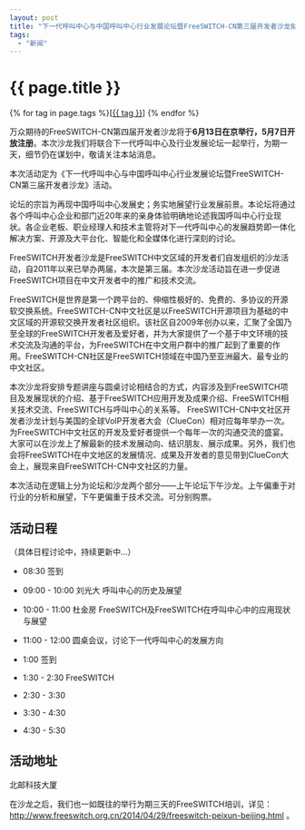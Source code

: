 ```yaml
---
layout: post
title: "下一代呼叫中心与中国呼叫中心行业发展论坛暨FreeSWITCH-CN第三届开发者沙龙拟于6月13日在京举行"
tags:
  - "新闻"
---
```


# {{ page.title }}

<div class="tags">
{% for tag in page.tags %}[<a class="tag" href="/tags.html#{{ tag }}">{{ tag }}</a>] {% endfor %}
</div>

万众期待的FreeSWITCH-CN第四届开发者沙龙将于**6月13日在京举行，5月7日开放注册**。本次沙龙我们将联合下一代呼叫中心及行业发展论坛一起举行，为期一天，细节仍在谋划中，敬请关注本站消息。

本次活动定为《下一代呼叫中心与中国呼叫中心行业发展论坛暨FreeSWITCH-CN第三届开发者沙龙》活动。

论坛的宗旨为再现中国呼叫中心发展史；务实地展望行业发展前景。本论坛将通过各个呼叫中心企业和部门近20年来的亲身体验明确地论述我国呼叫中心行业现状。各企业老板、职业经理人和技术主管将对下一代呼叫中心的发展趋势即一体化解决方案、开源及大平台化、智能化和全媒体化进行深刻的讨论。

FreeSWITCH开发者沙龙是FreeSWITCH中文区域的开发者们自发组织的沙龙活动，自2011年以来已举办两届，本次是第三届。本次沙龙活动旨在进一步促进FreeSWITCH项目在中文开发者中的推广和技术交流。

FreeSWITCH是世界是第一个跨平台的、伸缩性极好的、免费的、多协议的开源软交换系统。FreeSWITCH-CN中文社区是以FreeSWITCH开源项目为基础的中文区域的开源软交换开发者社区组织。该社区自2009年创办以来，汇聚了全国乃至全球的FreeSWITCH开发者及爱好者，并为大家提供了一个基于中文环境的技术交流及沟通的平台，为FreeSWITCH在中文用户群中的推广起到了重要的作用。FreeSWITCH-CN社区是FreeSWITCH领域在中国乃至亚洲最大、最专业的中文社区。

本次沙龙将安排专题讲座与圆桌讨论相结合的方式，内容涉及到FreeSWITCH项目及发展现状的介绍、基于FreeSWITCH应用开发及成果介绍、FreeSWITCH相关技术交流、FreeSWITCH与呼叫中心的关系等。
FreeSWITCH-CN中文社区开发者沙龙计划与美国的全球VoIP开发者大会（ClueCon）相对应每年举办一次。为FreeSWITCH中文社区的开发及爱好者提供一个每年一次的沟通交流的盛宴。大家可以在沙龙上了解最新的技术发展动向、结识朋友、展示成果。另外，我们也会将FreeSWITCH在中文地区的发展情况、成果及开发者的意见带到ClueCon大会上，展现来自FreeSWITCH-CN中文社区的力量。

本次活动在逻辑上分为论坛和沙龙两个部分——上午论坛下午沙龙。上午偏重于对行业的分析和展望，下午更偏重于技术交流。可分别购票。

## 活动日程

（具体日程讨论中，持续更新中...）

* 08:30 签到
* 09:00 - 10:00 刘光大 呼叫中心的历史及展望
* 10:00 - 11:00 杜金房 FreeSWITCH及FreeSWITCH在呼叫中心中的应用现状与展望
* 11:00 - 12:00 圆桌会议，讨论下一代呼叫中心的发展方向

* 1:00 签到
* 1:30 - 2:30 FreeSWITCH
* 2:30 - 3:30
* 3:30 - 4:30
* 4:30 - 5:30

## 活动地址

北邮科技大厦


在沙龙之后，我们也一如既往的举行为期三天的FreeSWITCH培训，详见：<http://www.freeswitch.org.cn/2014/04/29/freeswitch-peixun-beijing.html> 。
